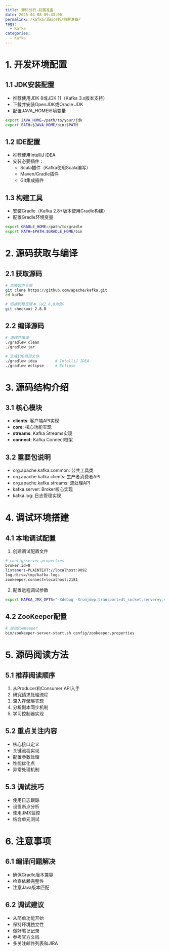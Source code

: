 ```yaml
---
title: 源码分析-前置准备
date: 2025-04-08 09:43:00
permalink: /kafka/源码分析/前置准备/
tags:
  - Kafka
categories:
  - Kafka
---
```


# 1. 开发环境配置

## 1.1 JDK安装配置
- 推荐使用JDK 8或JDK 11（Kafka 3.x版本支持）
- 下载并安装OpenJDK或Oracle JDK
- 配置JAVA_HOME环境变量
```bash
export JAVA_HOME=/path/to/your/jdk
export PATH=$JAVA_HOME/bin:$PATH
```

## 1.2 IDE配置
- 推荐使用IntelliJ IDEA
- 安装必要插件：
  - Scala插件（Kafka使用Scala编写）
  - Maven/Gradle插件
  - Git集成插件

## 1.3 构建工具
- 安装Gradle（Kafka 2.8+版本使用Gradle构建）
- 配置Gradle环境变量
```bash
export GRADLE_HOME=/path/to/gradle
export PATH=$PATH:$GRADLE_HOME/bin
```

# 2. 源码获取与编译

## 2.1 获取源码
```bash
# 克隆官方仓库
git clone https://github.com/apache/kafka.git
cd kafka

# 切换到稳定版本（以2.8.0为例）
git checkout 2.8.0
```

## 2.2 编译源码
```bash
# 清理并编译
./gradlew clean
./gradlew jar

# 生成IDE项目文件
./gradlew idea        # IntelliJ IDEA
./gradlew eclipse     # Eclipse
```

# 3. 源码结构介绍

## 3.1 核心模块
- **clients**: 客户端API实现
- **core**: 核心功能实现
- **streams**: Kafka Streams实现
- **connect**: Kafka Connect框架

## 3.2 重要包说明
- org.apache.kafka.common: 公共工具类
- org.apache.kafka.clients: 生产者消费者API
- org.apache.kafka.streams: 流处理API
- kafka.server: Broker核心实现
- kafka.log: 日志管理实现

# 4. 调试环境搭建

## 4.1 本地调试配置
1. 创建调试配置文件
```bash
# config/server.properties
broker.id=0
listeners=PLAINTEXT://localhost:9092
log.dirs=/tmp/kafka-logs
zookeeper.connect=localhost:2181
```

2. 配置远程调试参数
```bash
export KAFKA_JMX_OPTS="-Xdebug -Xrunjdwp:transport=dt_socket,server=y,suspend=n,address=5005"
```

## 4.2 ZooKeeper配置
```bash
# 启动ZooKeeper
bin/zookeeper-server-start.sh config/zookeeper.properties
```

# 5. 源码阅读方法

## 5.1 推荐阅读顺序
1. 从Producer和Consumer API入手
2. 研究请求处理流程
3. 深入存储层实现
4. 分析副本同步机制
5. 学习控制器实现

## 5.2 重点关注内容
- 核心接口定义
- 关键流程实现
- 配置参数处理
- 性能优化点
- 异常处理机制

## 5.3 调试技巧
- 使用日志跟踪
- 设置断点分析
- 使用JMX监控
- 结合单元测试

# 6. 注意事项

## 6.1 编译问题解决
- 确保Gradle版本兼容
- 检查依赖完整性
- 注意Java版本匹配

## 6.2 调试建议
- 从简单功能开始
- 保持环境独立性
- 做好笔记记录
- 参考官方文档
- 多关注邮件列表和JIRA

